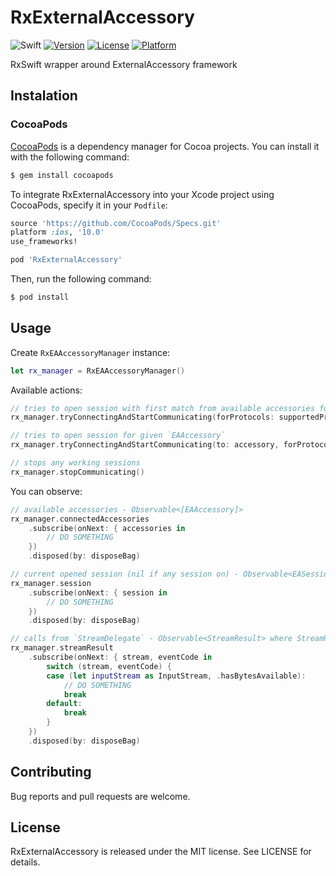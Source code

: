 # RxExternalAccessory
![Swift](https://img.shields.io/badge/Swift-4.2-orange.svg)
[![Version](https://img.shields.io/cocoapods/v/RxExternalAccessory.svg?style=flat)](http://cocoapods.org/pods/RxExternalAccessory)
[![License](https://img.shields.io/cocoapods/l/RxExternalAccessory.svg?style=flat)](http://cocoapods.org/pods/RxExternalAccessory)
[![Platform](https://img.shields.io/cocoapods/p/RxExternalAccessory.svg?style=flat)](http://cocoapods.org/pods/RxExternalAccessory)

RxSwift wrapper around ExternalAccessory framework

## Instalation

### CocoaPods

[CocoaPods](http://cocoapods.org) is a dependency manager for Cocoa projects. You can install it with the following command:

```bash
$ gem install cocoapods
```

To integrate RxExternalAccessory into your Xcode project using CocoaPods, specify it in your `Podfile`:

```ruby
source 'https://github.com/CocoaPods/Specs.git'
platform :ios, '10.0'
use_frameworks!

pod 'RxExternalAccessory'
```

Then, run the following command:

```bash
$ pod install
```

## Usage

Create `RxEAAccessoryManager` instance:

```swift
let rx_manager = RxEAAccessoryManager()
```

Available actions:

```swift
// tries to open session with first match from available accessories for given `supportedProtocols`
rx_manager.tryConnectingAndStartCommunicating(forProtocols: supportedProtocols)

// tries to open session for given `EAAccessory`
rx_manager.tryConnectingAndStartCommunicating(to: accessory, forProtocols: self.supportedProtocols)

// stops any working sessions
rx_manager.stopCommunicating()
```

You can observe:

```swift
// available accessories - Observable<[EAAccessory]>
rx_manager.connectedAccessories
    .subscribe(onNext: { accessories in
        // DO SOMETHING
    })
    .disposed(by: disposeBag)

// current opened session (nil if any session on) - Observable<EASession?>
rx_manager.session
    .subscribe(onNext: { session in
        // DO SOMETHING
    })
    .disposed(by: disposeBag)

// calls from `StreamDelegate` - Observable<StreamResult> where StreamResult = (aStream: Stream, eventCode: Stream.Event)
rx_manager.streamResult
    .subscribe(onNext: { stream, eventCode in
        switch (stream, eventCode) {
        case (let inputStream as InputStream, .hasBytesAvailable):
            // DO SOMETHING
            break
        default:
            break
        }
    })
    .disposed(by: disposeBag)
```

## Contributing

Bug reports and pull requests are welcome.

## License

RxExternalAccessory is released under the MIT license. See LICENSE for details.

